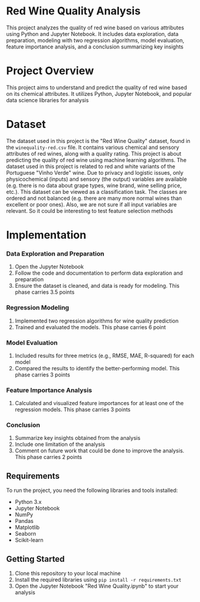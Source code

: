 # Red Wine Quality Analysis

This project analyzes the quality of red wine based on various attributes using Python and Jupyter Notebook. It includes data exploration, data preparation, modeling with two regression algorithms, model evaluation, feature importance analysis, and a conclusion summarizing key insights

# Project Overview

This project aims to understand and predict the quality of red wine based on its chemical attributes. It utilizes Python, Jupyter Notebook, and popular data science libraries for analysis

# Dataset
The dataset used in this project is the "Red Wine Quality" dataset, found in the `winequality-red.csv` file. It contains various chemical and sensory attributes of red wines, along with a quality rating. This project is about predicting the quality of red wine using machine learning algorithms. The dataset used in this project is related to red and white variants of the Portuguese "Vinho Verde" wine. Due to privacy and logistic issues, only physicochemical (inputs) and sensory (the output) variables are available (e.g. there is no data about grape types, wine brand, wine selling price, etc.). This dataset can be viewed as a classification task. The classes are ordered and not balanced (e.g. there are many more normal wines than excellent or poor ones). Also, we are not sure if all input variables are relevant. So it could be interesting to test feature selection methods

# Implementation

### Data Exploration and Preparation

1. Open the Jupyter Notebook
2. Follow the code and documentation to perform data exploration and preparation
3. Ensure the dataset is cleaned, and data is ready for modeling. This phase carries 3.5 points

### Regression Modeling

1. Implemented two regression algorithms for wine quality prediction
2. Trained and evaluated the models. This phase carries 6 point

### Model Evaluation

1. Included results for three metrics (e.g., RMSE, MAE, R-squared) for each model
2. Compared the results to identify the better-performing model. This phase carries 3 points

### Feature Importance Analysis

1. Calculated and visualized feature importances for at least one of the regression models. This phase carries 3 points

### Conclusion

1. Summarize key insights obtained from the analysis
2. Include one limitation of the analysis
3. Comment on future work that could be done to improve the analysis. This phase carries 2 points

## Requirements

To run the project, you need the following libraries and tools installed:

- Python 3.x
- Jupyter Notebook
- NumPy
- Pandas
- Matplotlib
- Seaborn
- Scikit-learn

## Getting Started

1. Clone this repository to your local machine
2. Install the required libraries using `pip install -r requirements.txt`
3. Open the Jupyter Notebook "Red Wine Quality.ipynb" to start your analysis
